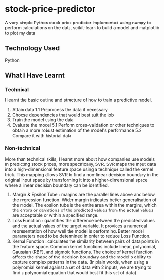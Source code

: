 # stock-price-predictor

A very simple Python stock price predictor implemented using numpy to perform calculations on the data, scikit-learn to build a model and matplotlib to plot my data

## Technology Used
Python

## What I Have Learnt
### Technical
I learnt the basic outline and structure of how to train a predictive model.
1. Attain data
   1.1 Preprocess the data if necessary
3. Choose dependencies that would best suit the job
4. Train the model using the data
5. Evaluate the model
   5.1 Perform cross-validation or other techniques to obtain a more robust estimation of the model's performance
   5.2 Compare it with historial data

### Non-technical
More than technical skills, I learnt more about how companies use models in predicting stock prices, more specifically, SVR. SVR maps the input data into a high-dimensional feature space using a technique called the kernel trick. This mapping allows SVR to find a non-linear decision boundary in the original input space by transforming it into a higher-dimensional space where a linear decision boundary can be identified.

1. Margin & Epsilon Tube : margins are the parallel lines above and below the regression function. Wider margin indicates better generalisation of the model. The epsilon tube is the entire area within the margins, which the errors or deviations of the predicted values from the actual values are acceptable or within a specified range.
2. Loss Function : quantifies the difference between the predicted values and the actual values of the target variable. It provides a numerical representation of how well the model is performing. Better model parameters need to be determined in order to reduce Loss Function.
3. Kernal Function : calculates the similarity between pairs of data points in the feature space. Common kernel functions include linear, polynomial, Gaussian (RBF), and sigmoid functions. The choice of kernel function affects the shape of the decision boundary and the model's ability to capture complex patterns in the data. (In plain words, when using a polynomial kernel against a set of data with 2 inputs, we are trying to find a polynomial equation that would best fit this set of data)

